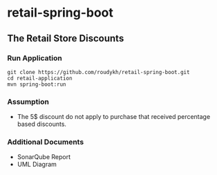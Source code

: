 # retail-spring-boot

## The Retail Store Discounts

### Run Application
```
git clone https://github.com/roudykh/retail-spring-boot.git
cd retail-application
mvn spring-boot:run
```

### Assumption
- The 5$ discount do not apply to purchase that received percentage based discounts.

### Additional Documents
- SonarQube Report
- UML Diagram

